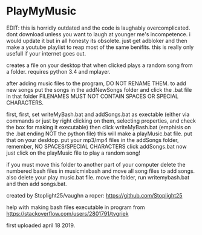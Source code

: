 # PlayMyMusic

EDIT: this is horridly outdated and the code is laughably overcomplicated. dont download unless you want to laugh at younger me's incompetence. i would update it but in all honesty its obsolete. just get adbloker and then make a youtube playlist to reap most of the same benifits. this is really only usefull if your internet goes out.

creates a file on your desktop that when clicked plays a random song from a folder. requires python 3.4 and mplayer.

after adding music files to the program, DO NOT RENAME THEM.
to add new songs put the songs in the addNewSongs folder and click the .bat file in that folder
FILENAMES MUST NOT CONTAIN SPACES OR SPECIAL CHARACTERS.

first, first, set writeMyBash.bat and addSongs.bat as exectable (either via commands or just by right clicking on them, selecting properties, and check the box for making it executable)
then click writeMyBash.bat (emphisis on the .bat ending NOT the python file)
this will make a playMusic.bat file. put that on your desktop.
put your mp3/mp4 files in the addSongs folder, remember, NO SPACES/SPECIAL CHARACTERS
click addSongs.bat 
now just click on the playMusic file to play a random song!

if you must move this folder to another part of your computer delete the numbered bash files in musicmixbash and move all song files to add songs. also delete your play music.bat file. move the folder, run writemybash.bat and then add songs.bat.

created by Stoplight25/vaughn a roper: https://github.com/Stoplight25

help with making bash files executable in program from https://stackoverflow.com/users/2801791/tvgriek

first uploaded april 18 2019.
